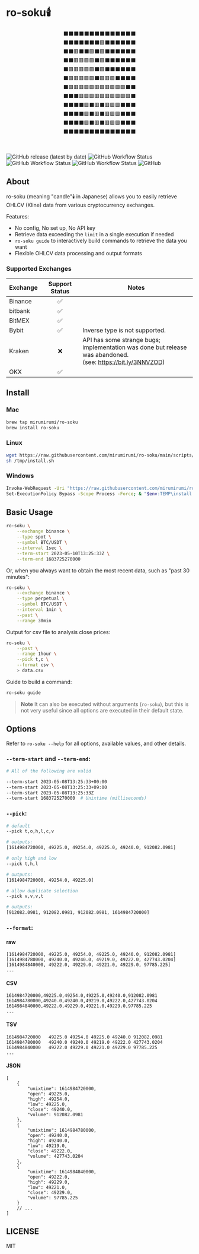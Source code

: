 # ro-soku🕯️

<div align="center">
<div>⬛⬛⬛⬛⬛⬛⬛⬛⬛⬛⬛⬛⬛⬛  </div>
<div>⬛⬛⬛⬛⬛⬛⬛🟩⬛⬛⬛⬛⬛⬛  </div>
<div>⬛⬛🟥⬛⬛🟩⬛🟩⬛⬛⬛⬛⬛⬛  </div>
<div>⬛⬛🟥🟥🟥🟩⬛🟩⬛⬛⬛⬛⬛⬛  </div>
<div>⬛🟩🟥🟥🟥🟩⬛🟩⬛⬛⬛⬛⬛⬛  </div>
<div>⬛🟩🟥🟥🟥🟩⬛🟩🟥🟩⬛⬛⬛⬛  </div>
<div>⬛🟩🟥🟥🟥🟩🟥🟩🟥🟩🟩🟩⬛⬛  </div>
<div>⬛⬛⬛🟥🟥🟩🟥🟩🟥🟩🟩🟩🟩⬛  </div>
<div>⬛⬛⬛⬛🟥⬛🟥⬛🟥🟩🟩⬛⬛⬛  </div>
<div>⬛⬛⬛⬛🟥⬛🟥⬛🟥🟩🟩⬛⬛⬛  </div>
<div>⬛⬛⬛⬛🟥⬛🟥⬛🟥🟩🟩⬛⬛⬛  </div>
<div>⬛⬛⬛⬛⬛⬛⬛⬛⬛⬛⬛⬛⬛⬛  </div>
</div>

 ͏

<img alt="GitHub release (latest by date)" src="https://img.shields.io/github/v/release/mirumirumi/ro-soku"> <img alt="GitHub Workflow Status" src="https://img.shields.io/github/actions/workflow/status/mirumirumi/ro-soku/release.yaml"> <img alt="GitHub Workflow Status" src="https://img.shields.io/github/actions/workflow/status/mirumirumi/ro-soku/unit-test.yaml?label=unit%20test"> <img alt="GitHub Workflow Status" src="https://img.shields.io/github/actions/workflow/status/mirumirumi/ro-soku/cron-test.yaml?label=integration%20tests"> <img alt="GitHub" src="https://img.shields.io/github/license/mirumirumi/ro-soku">

## About

ro-soku (meaning "candle"🕯️ in Japanese) allows you to easily retrieve OHLCV (Kline) data from various cryptocurrency exchanges.

Features:

- No config, No set up, No API key
- Retrieve data exceeding the `limit` in a single execution if needed
- `ro-soku guide` to interactively build commands to retrieve the data you want
- Flexible OHLCV data processing and output formats

### Supported Exchanges

| Exchange | Support Status | Notes                        |
| -------- | :------------: | ---------------------------- |
| Binance  |       ✅      | |
| bitbank  |       ✅      | |
| BitMEX   |       ✅      | |
| Bybit    |       ✅      | Inverse type is not supported. |
| Kraken   |       ❌      | API has some strange bugs;<br />implementation was done but release was abandoned.<br />(see: https://bit.ly/3NNVZOD) |
| OKX      |       ✅      | |

## Install

### Mac

```bash
brew tap mirumirumi/ro-soku
brew install ro-soku
```

### Linux

```bash
wget https://raw.githubusercontent.com/mirumirumi/ro-soku/main/scripts/install.sh -P /tmp/
sh /tmp/install.sh
```

### Windows

```bash
Invoke-WebRequest -Uri "https://raw.githubusercontent.com/mirumirumi/ro-soku/main/scripts/install.ps1" -OutFile "$env:TEMP\install.ps1"
Set-ExecutionPolicy Bypass -Scope Process -Force; & "$env:TEMP\install.ps1"
```

## Basic Usage

```bash
ro-soku \
    --exchange binance \
    --type spot \
    --symbol BTC/USDT \
    --interval 1sec \
    --term-start 2023-05-10T13:25:33Z \
    --term-end 1683725270000
```

Or, when you always want to obtain the most recent data, such as "past 30 minutes":

```bash
ro-soku \
    --exchange binance \
    --type perpetual \
    --symbol BTC/USDT \
    --interval 1min \
    --past \
    --range 30min
```

Output for csv file to analysis close prices:

```bash
ro-soku \
    --past \
    --range 1hour \
    --pick t,c \
    --format csv \
    > data.csv
```

Guide to build a command:

```bash
ro-soku guide
```

> **Note**
> It can also be executed without arguments (`ro-soku`), but this is not very useful since all options are executed in their default state.

## Options

Refer to `ro-soku --help` for all options, available values, and other details.

### `--term-start` and `--term-end`:

```bash
# All of the following are valid

--term-start 2023-05-08T13:25:33+00:00
--term-start 2023-05-08T13:25:33+09:00
--term-start 2023-05-08T13:25:33Z
--term-start 1683725270000  # Unixtime (milliseconds)
```

### `--pick`:

```bash
# default
--pick t,o,h,l,c,v

# outputs:
[1614984720000, 49225.0, 49254.0, 49225.0, 49240.0, 912082.0981]

# only high and low
--pick t,h,l

# outputs:
[1614984720000, 49254.0, 49225.0]

# allow duplicate selection
--pick v,v,v,t

# outputs:
[912082.0981, 912082.0981, 912082.0981, 1614984720000]
```

### `--format`:

#### raw

```raw
[1614984720000, 49225.0, 49254.0, 49225.0, 49240.0, 912082.0981]
[1614984780000, 49240.0, 49240.0, 49219.0, 49222.0, 427743.0204]
[1614984840000, 49222.0, 49229.0, 49221.0, 49229.0, 97785.225]
...
```

#### CSV

```csv
1614984720000,49225.0,49254.0,49225.0,49240.0,912082.0981
1614984780000,49240.0,49240.0,49219.0,49222.0,427743.0204
1614984840000,49222.0,49229.0,49221.0,49229.0,97785.225
...
```

#### TSV

```tsv
1614984720000	49225.0	49254.0	49225.0	49240.0	912082.0981
1614984780000	49240.0	49240.0	49219.0	49222.0	427743.0204
1614984840000	49222.0	49229.0	49221.0	49229.0	97785.225
...
```

#### JSON

```jsonc
[
    {
        "unixtime": 1614984720000,
        "open": 49225.0,
        "high": 49254.0,
        "low": 49225.0,
        "close": 49240.0,
        "volume": 912082.0981
    },
    {
        "unixtime": 1614984780000,
        "open": 49240.0,
        "high": 49240.0,
        "low": 49219.0,
        "close": 49222.0,
        "volume": 427743.0204
    },
    {
        "unixtime": 1614984840000,
        "open": 49222.0,
        "high": 49229.0,
        "low": 49221.0,
        "close": 49229.0,
        "volume": 97785.225
    }
    // ...
]
```

## LICENSE

MIT
